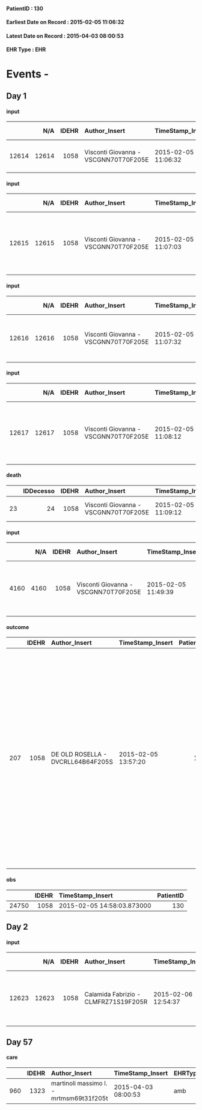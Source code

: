 
#### PatientID : 130
#### Earliest Date on Record : 2015-02-05 11:06:32
#### Latest Date on Record : 2015-04-03 08:00:53
#### EHR Type : EHR

# Events - 

## Day 1

#### input
|       |    N/A |   IDEHR | Author_Insert                        | TimeStamp_Insert    | EHRType   |   PatientID |   IDDigitalSignDocument | persone_vicine   |   Unnamed: 0_x.2 |   IDDIAGNOSI_CROSSOU |   Non_Rilevabile_x.2 | ds_ICD                               |
|------:|-------:|--------:|:-------------------------------------|:--------------------|:----------|------------:|------------------------:|:-----------------|-----------------:|---------------------:|---------------------:|:-------------------------------------|
| 12614 |  12614 |    1058 | Visconti Giovanna - VSCGNN70T70F205E | 2015-02-05 11:06:32 | EHR       |         130 |                   14174 | N/A              |              399 |                  399 |                    0 | V667 Trattamento per cure palliative |

#### input
|       |    N/A |   IDEHR | Author_Insert                        | TimeStamp_Insert    | EHRType   |   PatientID |   IDDigitalSignDocument | persone_vicine   |   Unnamed: 0_x.2 |   IDDIAGNOSI_CROSSOU |   Non_Rilevabile_x.2 | ds_ICD                                                         |
|------:|-------:|--------:|:-------------------------------------|:--------------------|:----------|------------:|------------------------:|:-----------------|-----------------:|---------------------:|---------------------:|:---------------------------------------------------------------|
| 12615 |  12615 |    1058 | Visconti Giovanna - VSCGNN70T70F205E | 2015-02-05 11:07:03 | EHR       |         130 |                   14175 | N/A              |              400 |                  400 |                    0 | 20410 Leucemia linfoide, cronica, senza menzione di remissione |

#### input
|       |    N/A |   IDEHR | Author_Insert                        | TimeStamp_Insert    | EHRType   |   PatientID |   IDDigitalSignDocument | persone_vicine   |   Unnamed: 0_x.2 |   IDDIAGNOSI_CROSSOU |   Non_Rilevabile_x.2 | ds_ICD                                             |
|------:|-------:|--------:|:-------------------------------------|:--------------------|:----------|------------:|------------------------:|:-----------------|-----------------:|---------------------:|---------------------:|:---------------------------------------------------|
| 12616 |  12616 |    1058 | Visconti Giovanna - VSCGNN70T70F205E | 2015-02-05 11:07:32 | EHR       |         130 |                   14176 | N/A              |              401 |                  401 |                    0 | 4149 Cardiopatia ischemica cronica non specificata |

#### input
|       |    N/A |   IDEHR | Author_Insert                        | TimeStamp_Insert    | EHRType   |   PatientID |   IDDigitalSignDocument | persone_vicine   |   Unnamed: 0_x.2 |   IDDIAGNOSI_CROSSOU |   Non_Rilevabile_x.2 | ds_ICD                                                                      |
|------:|-------:|--------:|:-------------------------------------|:--------------------|:----------|------------:|------------------------:|:-----------------|-----------------:|---------------------:|---------------------:|:----------------------------------------------------------------------------|
| 12617 |  12617 |    1058 | Visconti Giovanna - VSCGNN70T70F205E | 2015-02-05 11:08:12 | EHR       |         130 |                   14177 | N/A              |              402 |                  402 |                    0 | 5118 Altre forme specificate di versamento pleurico, eccetto il tubercolare |

#### death
|    |   IDDecesso |   IDEHR | Author_Insert                        | TimeStamp_Insert    |   PatientID |   IDDigitalSignDocument | Date                | Luogo_decesso     |
|---:|------------:|--------:|:-------------------------------------|:--------------------|------------:|------------------------:|:--------------------|:------------------|
| 23 |          24 |    1058 | Visconti Giovanna - VSCGNN70T70F205E | 2015-02-05 11:09:12 |         130 |                   14178 | 2015-02-05 10:40:00 | Vidas Hospice # 1 |

#### input
|      |    N/A |   IDEHR | Author_Insert                        | TimeStamp_Insert    | EHRType   |   PatientID |   IDDigitalSignDocument | persone_vicine   |   Unnamed: 0_y |   IDANAMNESI_MED |   Non_Rilevabile_y | Note_Non_Rilevabile_y   | diagnosis                                                                                      |
|-----:|-------:|--------:|:-------------------------------------|:--------------------|:----------|------------:|------------------------:|:-----------------|---------------:|-----------------:|-------------------:|:------------------------|:-----------------------------------------------------------------------------------------------|
| 4160 |   4160 |    1058 | Visconti Giovanna - VSCGNN70T70F205E | 2015-02-05 11:49:39 | EHR       |         130 |                   14213 | N/A              |            193 |               88 |                  0 | NR                      | In 2014 dg of chronic lymphocytic leukemia. pleurico.Cardiopatia presence of ischemic payment. |

#### outcome
|     |   IDEHR | Author_Insert                     | TimeStamp_Insert    |   PatientID |   IDDigitalSignDocument |   IDPAI_VIDAS | opt_problem                                                |   opt_problem_num | opt_obiettivo                |   opt_obiettivo_num | opt_stato_problema   |   opt_stato_problema_num | opt_interventi                                                                                                                                                                                                                                                                                                                                                                   |   opt_interventi_num |
|----:|--------:|:----------------------------------|:--------------------|------------:|------------------------:|--------------:|:-----------------------------------------------------------|------------------:|:-----------------------------|--------------------:|:---------------------|-------------------------:|:---------------------------------------------------------------------------------------------------------------------------------------------------------------------------------------------------------------------------------------------------------------------------------------------------------------------------------------------------------------------------------|---------------------:|
| 207 |    1058 | DE OLD ROSELLA - DVCRLL64B64F205S | 2015-02-05 13:57:20 |         130 |                   14372 |           213 | Alteration or risk of impairment of lung function # 26 = 0 |                 3 | Palliative Sedation # 46 = 0 |                   4 | closed Problem # 2   |                        2 | Education - Educate the caregiver / patient recognition / treatment of the symptom # 280; PAI Implementation - therapeutic upgrading # 283 = 0; PAI Implementation - properly administer the drugs as prescription # 284 = 0; PAI Implementation - Evaluate the effectiveness of the administration Drug # 285 = 0; Counseling - Share with caregiver therapeutic path # 288 = 0 |                    4 |

#### obs
|       |   IDEHR | TimeStamp_Insert           |   PatientID |
|------:|--------:|:---------------------------|------------:|
| 24750 |    1058 | 2015-02-05 14:58:03.873000 |         130 |


## Day 2

#### input
|       |    N/A |   IDEHR | Author_Insert                        | TimeStamp_Insert    | EHRType   |   PatientID |   IDDigitalSignDocument | persone_vicine   |   Unnamed: 0_x.2 |   IDDIAGNOSI_CROSSOU |   Non_Rilevabile_x.2 | ds_ICD                                                |
|------:|-------:|--------:|:-------------------------------------|:--------------------|:----------|------------:|------------------------:|:-----------------|-----------------:|---------------------:|---------------------:|:------------------------------------------------------|
| 12623 |  12623 |    1058 | Calamida Fabrizio - CLMFRZ71S19F205R | 2015-02-06 12:54:37 | EHR       |         130 |                   14803 | N/A              |              408 |                  408 |                    0 | V604 Mancanza di un familiare capace di prestare cure |


## Day 57

#### care
|     |   IDEHR | Author_Insert                           | TimeStamp_Insert    | EHRType   |   PatientID |   IDGESTIONE_AUSILI |   ds_ncons |   ds_nbolla | dt_consegna         |   ds_nritiro | dt_ritiro           |   opt_annulla_consegna | dt_Ric_consegna     | dt_ric_cons_forn    | dt_ric_ritiro       | dt_ric_ritiro_forn   | opt_ausilio           |
|----:|--------:|:----------------------------------------|:--------------------|:----------|------------:|--------------------:|-----------:|------------:|:--------------------|-------------:|:--------------------|-----------------------:|:--------------------|:--------------------|:--------------------|:---------------------|:----------------------|
| 960 |    1323 | martinoli massimo l. - mrtmsm69t31f205t | 2015-04-03 08:00:53 | amb       |         130 |                 803 |      24503 |          87 | 2015-01-27 00:00:00 |        24704 | 2015-02-24 00:00:00 |                      0 | 2015-01-23 00:00:00 | 2015-01-26 00:00:00 | 2015-02-23 00:00:00 | 2015-02-23 00:00:00  | swivel seat bath # 22 |



